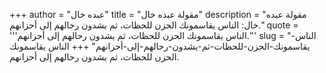 +++
author = "عبده خال"
title = "مقولة عبده خال"
description = "مقولة عبده خال: الناس يقاسمونك الحزن للحظات، ثم يشدون رحالهم إلى أحزانهم."
quote = '''الناس يقاسمونك الحزن للحظات، ثم يشدون رحالهم إلى أحزانهم.''' 
slug = "الناس-يقاسمونك-الحزن-للحظات-ثم-يشدون-رحالهم-إلى-أحزانهم"
+++
الناس يقاسمونك الحزن للحظات، ثم يشدون رحالهم إلى أحزانهم.
